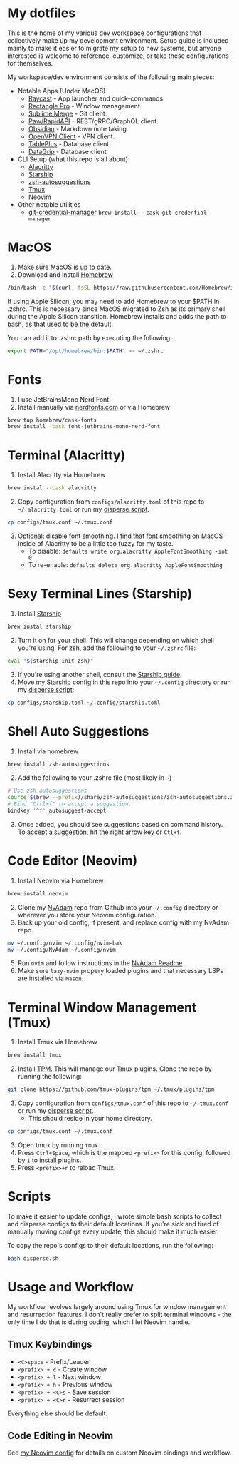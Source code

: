 # My dotfiles

This is the home of my various dev workspace configurations that collectively make up my development environment. Setup guide is included mainly to make it easier to migrate my setup to new systems, but anyone interested is welcome to reference, customize, or take these configurations for themselves.

My workspace/dev environment consists of the following main pieces:

- Notable Apps (Under MacOS)
  - [Raycast](https://www.raycast.com/) - App launcher and quick-commands.
  - [Rectangle Pro](https://rectangleapp.com/pro) - Window management.
  - [Sublime Merge](https://www.sublimemerge.com/) - Git client.
  - [Paw/RapidAPI](https://paw.cloud/) - REST/gRPC/GraphQL client.
  - [Obsidian](https://obsidian.md/) - Markdown note taking.
  - [OpenVPN Client](https://openvpn.net/client/) - VPN client.
  - [TablePlus](https://tableplus.com/) - Database client.
  - [DataGrip](https://www.jetbrains.com/datagrip/?var=light) - Database client
- CLI Setup (what this repo is all about):
  - [Alacritty](https://www.alacritty.org/)
  - [Starship](https://starship.rs/)
  - [zsh-autosuggestions](https://github.com/zsh-users/zsh-autosuggestions)
  - [Tmux](https://github.com/tmux/tmux/wiki/Getting-Started)
  - [Neovim](https://neovim.io/)
- Other notable utilities
  - [git-credential-manager](https://github.com/git-ecosystem/git-credential-manager) `brew install --cask git-credential-manager`

# MacOS

1.  Make sure MacOS is up to date.
2.  Download and install [Homebrew](https://brew.sh/)

```bash
/bin/bash -c "$(curl -fsSL https://raw.githubusercontent.com/Homebrew/install/HEAD/install.sh)"
```

If using Apple Silicon, you may need to add Homebrew to your $PATH in .zshrc. This is necessary
since MacOS migrated to Zsh as its primary shell during the Apple Silicon transition. Homebrew installs
and adds the path to bash, as that used to be the default.

You can add it to .zshrc path by executing the following:

```bash
export PATH="/opt/homebrew/bin:$PATH" >> ~/.zshrc
```

# Fonts

1.  I use JetBrainsMono Nerd Font
2.  Install manually via [nerdfonts.com](https://www.nerdfonts.com/font-downloads) or via Homebrew

```bash
brew tap homebrew/cask-fonts
brew install -cask font-jetbrains-mono-nerd-font
```

# Terminal (Alacritty)

1.  Install Alacritty via Homebrew

```bash
brew instal --cask alacritty
```

2.  Copy configuration from `configs/alacritty.toml` of this repo to `~/.alacritty.toml` or run my [disperse script](#Scripts).

```bash
cp configs/tmux.conf ~/.tmux.conf
```

3.  Optional: disable font smoothing. I find that font smoothing on MacOS inside of Alacritty to be a little too fuzzy for my taste.
    - To disable: `defaults write org.alacritty AppleFontSmoothing -int 0`
    - To re-enable: `defaults delete org.alacritty AppleFontSmoothing`

# Sexy Terminal Lines (Starship)

1.  Install [Starship](https://starship.rs/)

```bash
brew instal starship
```

2. Turn it on for your shell. This will change depending on which shell you're using. For zsh, add the following to your `~/.zshrc` file:

```bash
eval "$(starship init zsh)"
```

3. If you're using another shell, consult the [Starship guide](https://starship.rs/guide/#step-2-set-up-your-shell-to-use-starship).
4. Move my Starship config in this repo into your `~/.config` directory or run my [disperse script](#Scripts):

```bash
cp configs/starship.toml ~/.config/starship.toml
```

# Shell Auto Suggestions

1. Install via homebrew

```bash
brew install zsh-autosuggestions
```

2. Add the following to your .zshrc file (most likely in `~`)

```bash
# Use zsh-autosuggestions
source $(brew --prefix)/share/zsh-autosuggestions/zsh-autosuggestions.zsh
# Bind "Ctrl+f" to accept a suggestion.
bindkey '^f' autosuggest-accept
```

3. Once added, you should see suggestions based on command history. To accept a suggestion, hit the right arrow key or `Ctl+f`.

# Code Editor (Neovim)

1.  Install Neovim via Homebrew

```bash
brew install neovim
```

2. Clone my [NvAdam](https://github.com/adamtmorgan/NvAdam) repo from Github into your `~/.config` directory or wherever you store your Neovim configuration.
3. Back up your old config, if present, and replace config with my NvAdam repo.

```bash
mv ~/.config/nvim ~/.config/nvim-bak
mv ~/.config/NvAdam ~/.config/nvim
```

5. Run `nvim` and follow instructions in the [NvAdam Readme](https://github.com/adamtmorgan/NvAdam)
6. Make sure `lazy-nvim` propery loaded plugins and that necessary LSPs are installed via `Mason`.

# Terminal Window Management (Tmux)

1.  Install Tmux via Homebrew

```bash
brew install tmux
```

2. Install [TPM](https://github.com/tmux-plugins/tpm). This will manage our Tmux plugins. Clone the repo by running the following:

```bash
git clone https://github.com/tmux-plugins/tpm ~/.tmux/plugins/tpm
```

3.  Copy configuration from `configs/tmux.conf` of this repo to `~/.tmux.conf` or run my [disperse script](#Scripts).
    - This should reside in your home directory.

```bash
cp configs/tmux.conf ~/.tmux.conf
```

3.  Open tmux by running `tmux`
4.  Press `Ctrl+Space`, which is the mapped `<prefix>` for this config, followed by `I` to install plugins.
5.  Press `<prefix>+r` to reload Tmux.

# Scripts

To make it easier to update configs, I wrote simple bash scripts to collect and disperse configs to their default locations. If you're sick and tired of manually moving configs every update, this should make it much easier.

To copy the repo's configs to their default locations, run the following:

```bash
bash disperse.sh
```

# Usage and Workflow

My workflow revolves largely around using Tmux for window management and resurrection features. I don't really prefer to split terminal windows - the only time I do that is during coding, which I let Neovim handle.

## Tmux Keybindings

- `<C>space` - Prefix/Leader
- `<prefix> + c` - Create window
- `<prefix> + l` - Next window
- `<prefix> + h` - Previous window
- `<prefix> + <C>s` - Save session
- `<prefix> + <C>r` - Resurrect session

Everything else should be default.

## Code Editing in Neovim

See [my Neovim config](https://github.com/adamtmorgan/NvStache) for details on custom Neovim bindings and workflow.
